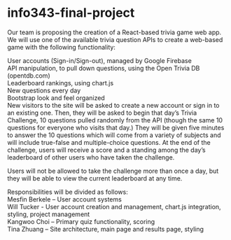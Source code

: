 # info343-final-project
Our team is proposing the creation of a React-based trivia game web app. We will use one of the available trivia question APIs to create a web-based game with the following functionality:

User accounts (Sign-in/Sign-out), managed by Google Firebase <br>
API manipulation, to pull down questions, using the Open Trivia DB (opentdb.com) <br>
Leaderboard rankings, using chart.js <br>
New questions every day <br>
Bootstrap look and feel organized <br>
New visitors to the site will be asked to create a new account or sign in to an existing one. Then, they will be asked to begin that day’s Trivia Challenge, 10 questions pulled randomly from the API (though the same 10 questions for everyone who visits that day.) They will be given five minutes to answer the 10 questions which will come from a variety of subjects and will include true-false and multiple-choice questions. At the end of the challenge, users will receive a score and a standing among the day’s leaderboard of other users who have taken the challenge.

Users will not be allowed to take the challenge more than once a day, but they will be able to view the current leaderboard at any time. <br>

Responsibilities will be divided as follows:
<br>
Mesfin Berkele – User account systems <br>
Will Tucker - User account creation and management, chart.js integration, styling, project management <br>
Kangwoo Choi – Primary quiz functionality, scoring <br>
Tina Zhuang – Site architecture, main page and results page, styling <br>
